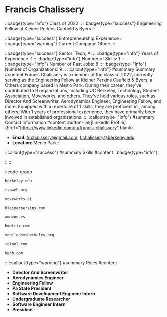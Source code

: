 # Francis Chalissery
::badge{type="info"}
Class of 2022
::
::badge{type="success"}
Engineering Fellow at Kleiner Perkins Caufield & Byers
::

::badge{type="success"}
Entrepreneurship Experience
::
::badge{type="warning"}
Current Company: Others
::

::badge{type="success"}
Sector: Tech; AI
::
::badge{type="info"}
Years of Experience: 1
::
::badge{type="info"}
Number of Skills: 1
::
::badge{type="info"}
Number of Past Jobs: 8
::
::badge{type="info"}
Number of Organizations: 9
::
::callout{type="info"}
#summary
Summary
#content
Francis Chalissery is a member of the class of 2022, currently serving as the Engineering Fellow at Kleiner Perkins Caufield & Byers, a Others company based in Menlo Park. During their career, they've contributed to 9 organizations, including UC Berkeley, Technology Student Association, Moveworks, and others. They've held various roles, such as Director And Screenwriter, Aerodynamics Engineer, Engineering Fellow, and more. Equipped with a repertoire of 1 skills, they are proficient in , among others.  With 1 years of professional experience, they have primarily been involved in established organizations.
::
::callout{type="info"}
#summary
Contact Information
#content
:button-link[LinkedIn Profile]{href="https://www.linkedin.com/in/francis-chalissery" blank}
- **Email**: fr.chalissery@gmail.com; f.chalissery@berkeley.edu
- **Location**: Menlo Park
::

::callout{type="success"}
#summary
Skills
#content
::badge{type="info"}

::
::

::code-group
```bash [UC Berkeley]
berkeley.edu
```
```bash [Technology Student Association]
tsaweb.org
```
```bash [Moveworks]
moveworks.ai
```
```bash [KPCB]
kleinerperkins.com
```
```bash [Amazon.com]
amazon.es
```
```bash [HMetrix]
hmetrix.com
```
```bash [Mobile Developers of Berkeley]
mobiledevsberkeley.org
```
```bash [Retool]
retool.com
```
```bash [Kleiner Perkins Caufield & Byers]
kpcb.com
```
::
::callout{type="warning"}
#summary
Roles
#content
- **Director And Screenwriter**
- **Aerodynamics Engineer**
- **Engineering Fellow**
- **Pa State President**
- **Software Development Engineer Intern**
- **Undergraduate Researcher**
- **Software Engineer Intern**
- **President**
::

